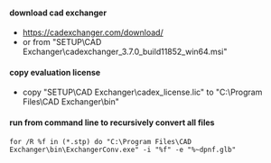 #### download cad exchanger
- https://cadexchanger.com/download/
- or from "SETUP\CAD Exchanger\cadexchanger_3.7.0_build11852_win64.msi"

#### copy evaluation license
- copy "SETUP\CAD Exchanger\cadex_license.lic" to "C:\Program Files\CAD Exchanger\bin"

#### run from command line to recursively convert all files
```
for /R %f in (*.stp) do "C:\Program Files\CAD Exchanger\bin\ExchangerConv.exe" -i "%f" -e "%~dpnf.glb"
```